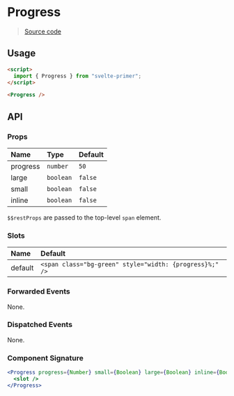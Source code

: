 # Progress

> [Source code](../src/Progress.svelte)

## Usage

```html
<script>
  import { Progress } from "svelte-primer";
</script>

<Progress />
```

## API

### Props

| Name     | Type      | Default |
| :------- | :-------- | :------ |
| progress | `number`  | `50`    |
| large    | `boolean` | `false` |
| small    | `boolean` | `false` |
| inline   | `boolean` | `false` |

`$$restProps` are passed to the top-level `span` element.

### Slots

| Name    | Default                                                 |
| :------ | :------------------------------------------------------ |
| default | `<span class="bg-green" style="width: {progress}%;" />` |

### Forwarded Events

None.

### Dispatched Events

None.

### Component Signature

```jsx
<Progress progress={Number} small={Boolean} large={Boolean} inline={Boolean}>
  <slot />
</Progress>
```
